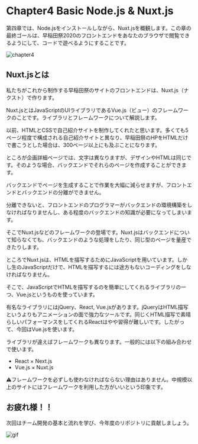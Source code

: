 # Chapter4 Basic Node.js & Nuxt.js
第四章では、Node.jsをインストールしながら、Nuxt.jsを概観します。この章の最終ゴールは、早稲田祭2020のフロントエンドをあなたのブラウザで閲覧できるようにして、コードで遊べるようにすることです。

![chapter4](https://user-images.githubusercontent.com/65198192/132185160-53a1165c-62f2-4c5b-ab05-0ba85fe39dbc.png)

## Nuxt.jsとは
私たちがこれから制作する早稲田祭のサイトのフロントエンドは、Nuxt.js（ナクスト）で作ります。

Nuxt.jsとはJavaScriptのUIライブラリであるVue.js（ビュー）のフレームワークのことです。ライブラリとフレームワークについて解説します。

以前、HTMLとCSSで自己紹介サイトを制作してくれたと思います。多くても5ページ程度で構成される自己紹介サイトと異なり、早稲田祭のHPをHTMLだけで書こうとした場合は、300ページ以上にも及ぶことになります。

ところが企画詳細ページでは、文字は異なりますが、デザインやHTMLは同じです。そのような場合、バックエンドでそれらのページを作成することができます。

バックエンドでページを生成することで作業を大幅に減らせますが、フロントエンドとバックエンドの分離ができません。

分離できないと、フロントエンドのプログラマーがバックエンドの環境構築をしなければなりませんし、ある程度のバックエンドの知識が必要になってしまいます。

そこでNuxt.jsなどのフレームワークの登場です。Nuxt.jsはバックエンドについて知らなくても、バックエンドのような処理をしたり、同じ型のページを量産できたりします。

ところでNuxt.jsは、HTMLを描写するためにJavaScriptを用いています。しかし生のJavaScriptだけで、HTMLを描写するには途方もないコーディングをしなければなりません。

そこで、JavaScriptでHTMLを描写するのを簡単にしてくれるライブラリの一つ、Vue.jsというものを使っています。

有名なライブラリにはjQuery、React, Vue.jsがあります。jQueryはHTML描写というよりもアニメーションの面で強力なツールです。同じくHTML描写で素晴らしいパフォーマンスをしてくれるReactはやや習得が難しいです。したがって、今回はVue.jsを使います。

ライブラリが違えばフレームワークも異なります。一般的には以下の組み合わせで使います。
- React × Next.js
- Vue.js × Nuxt.js

:warning:フレームワークを必ずしも使わなければならない理由はありません。中規模以上のサイトにはフレームワークを利用した方がいいという印象です。

## お疲れ様！！
次回はチーム開発の基本と流れを学び、今年度のリポジトリに貢献しましょう。

![gif](https://media.giphy.com/media/3o7abB06u9bNzA8lu8/giphy.gif?cid=ecf05e47bhbdz7hr6xgdcp5nzgdokl0gbzm3qw4o1g6qsx5p&rid=giphy.gif&ct=g)

